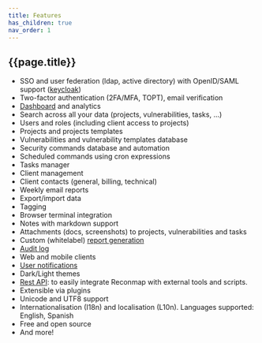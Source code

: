 ```yaml
---
title: Features
has_children: true
nav_order: 1
---
```


## {{page.title}}

- SSO and user federation (ldap, active directory) with OpenID/SAML support ([keycloak](https://www.keycloak.org/))
- Two-factor authentication (2FA/MFA, TOPT), email verification
- [Dashboard](/user-manual/dashboard.html) and analytics
- Search across all your data (projects, vulnerabilities, tasks, ...)
- Users and roles (including client access to projects)
- Projects and projects templates
- Vulnerabilities and vulnerability templates database
- Security commands database and automation
- Scheduled commands using cron expressions
- Tasks manager
- Client management
- Client contacts (general, billing, technical)
- Weekly email reports
- Export/import data
- Tagging
- Browser terminal integration
- Notes with markdown support
- Attachments (docs, screenshots) to projects, vulnerabilities and tasks
- Custom (whitelabel) [report generation](/user-manual/reports/index.html)
- [Audit log](/user-manual/system/audit-log.html)
- Web and mobile clients
- [User notifications](/user-manual/users/user-notifications.html)
- Dark/Light themes
- [Rest API](https://demo.api.reconmap.com/docs/): to easily integrate Reconmap with external tools and scripts.
- Extensible via plugins
- Unicode and UTF8 support
- Internationalisation (I18n) and localisation (L10n). Languages supported: English, Spanish
- Free and open source
- And more!

